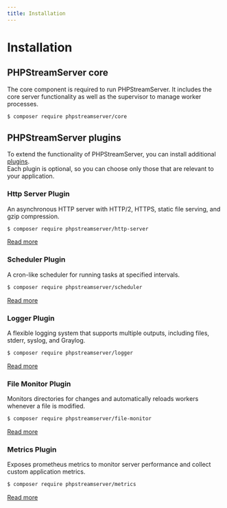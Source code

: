 ```yaml
---
title: Installation
---
```


# Installation

## PHPStreamServer core
The core component is required to run PHPStreamServer.
It includes the core server functionality as well as the supervisor to manage worker processes.
```bash
$ composer require phpstreamserver/core
```

## PHPStreamServer plugins
To extend the functionality of PHPStreamServer, you can install additional [plugins](/docs/plugins/).  
Each plugin is optional, so you can choose only those that are relevant to your application.

### Http Server Plugin
An asynchronous HTTP server with HTTP/2, HTTPS, static file serving, and gzip compression.
```bash
$ composer require phpstreamserver/http-server
```
[Read more](/docs/plugins/http-server)

### Scheduler Plugin
A cron-like scheduler for running tasks at specified intervals.
```bash
$ composer require phpstreamserver/scheduler
```
[Read more](/docs/plugins/scheduler)

### Logger Plugin
A flexible logging system that supports multiple outputs, including files, stderr, syslog, and Graylog.
```bash
$ composer require phpstreamserver/logger
```
[Read more](/docs/plugins/logger)

### File Monitor Plugin
Monitors directories for changes and automatically reloads workers whenever a file is modified.
```bash
$ composer require phpstreamserver/file-monitor
```
[Read more](/docs/plugins/file-monitor)

### Metrics Plugin
Exposes prometheus metrics to monitor server performance and collect custom application metrics.
```bash
$ composer require phpstreamserver/metrics
```
[Read more](/docs/plugins/metrics)
